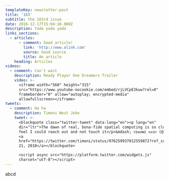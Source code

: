 ```yaml
---
templateKey: newsletter-post
title: '163'
subtitle: the 163rd issue
date: 2016-12-17T15:04:10.000Z
description: Yada yada yada
links_sections:
  - articles:
      - comment: Good article!
        link: 'http://www.alink.com'
        source: Good source
        title: An article
    heading: Articles
videos:
  - comment: Can't wait
    description: Ready Player One Dreamers Trailer
    video: >-
      <iframe width="560" height="315"
      src="https://www.youtube-nocookie.com/embed/rjLVCpE3kuw?rel=0"
      frameborder="0" allow="autoplay; encrypted-media"
      allowfullscreen></iframe>
tweets:
  - comment: Ha ha
    description: Timoni West Joke
    tweet: >-
      <blockquote class="twitter-tweet" data-lang="en"><p lang="en"
      dir="ltr">The dawn of real, bona-fide spatial computing is so close, I
      feel I could reach out and not touch it</p>&mdash; ᴛɪᴍᴏɴɪ ᴡᴇsᴛ (@timoni)
      <a
      href="https://twitter.com/timoni/status/976259937012559872?ref_src=twsrc%5Etfw">March
      21, 2018</a></blockquote>

      <script async src="https://platform.twitter.com/widgets.js"
      charset="utf-8"></script>
---
```


abcd
